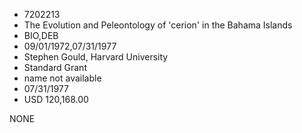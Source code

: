 * 7202213
* The Evolution and Peleontology of 'cerion' in the Bahama    Islands
* BIO,DEB
* 09/01/1972,07/31/1977
* Stephen Gould, Harvard University
* Standard Grant
*   name not available
* 07/31/1977
* USD 120,168.00

NONE